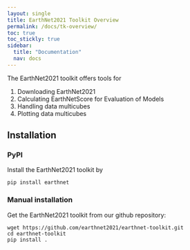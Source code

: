 ```yaml
---
layout: single
title: EarthNet2021 Toolkit Overview
permalink: /docs/tk-overview/
toc: true
toc_stickly: true
sidebar:
  title: "Documentation"
  nav: docs
---
```


The EarthNet2021 toolkit offers tools for
  1. Downloading EarthNet2021
  2. Calculating EarthNetScore for Evaluation of Models
  3. Handling data multicubes
  4. Plotting data multicubes

## Installation

### PyPI
Install the EarthNet2021 toolkit by

```shell
pip install earthnet
```

### Manual installation
Get the EarthNet2021 toolkit from our github repository:

```shell
wget https://github.com/earthnet2021/earthnet-toolkit.git
cd earthnet-toolkit
pip install .
```